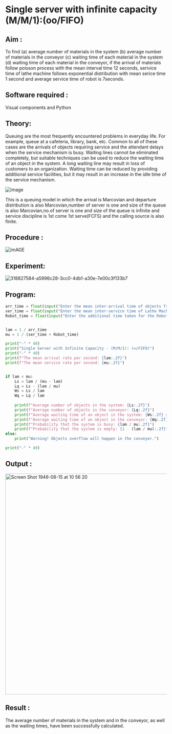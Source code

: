 # Single server with infinite capacity (M/M/1):(oo/FIFO)
## Aim :
To find (a) average number of materials in the system (b) average number of materials in the conveyor (c) waiting time of each material in the system (d) waiting time of each material in the conveyor, if the arrival  of materials follow poisson process with the mean interval time 12 seconds, serivice time of lathe machine follows exponential distribution with mean serice time 1 second and average service time of robot is 7seconds.

## Software required :
Visual components and Python

## Theory:
Queuing are the most frequently encountered problems in everyday life. For example, queue at a cafeteria, library, bank, etc. Common to all of these cases are the arrivals of objects requiring service and the attendant delays when the service mechanism is busy. Waiting lines cannot be eliminated completely, but suitable techniques can be used to reduce the waiting time of an object in the system. A long waiting line may result in loss of customers to an organization. Waiting time can be reduced by providing additional service facilities, but it may result in an increase in the idle time of the service mechanism.

![image](1.png)

This is a queuing model in which the arrival is Marcovian and departure distribution is also Marcovian,number of server is one and size of the queue is also Marcovian,no.of server is one and size of the queue is infinite and service discipline is 1st come 1st serve(FCFS) and the calling source is also finite.

## Procedure :

![imAGE](2.png)



## Experiment:

![318827584-a5996c28-3cc0-4db1-a30e-7e00c3f133b7](https://github.com/user-attachments/assets/d01fad40-4d25-4eda-a930-787cb1859973)

 
## Program:

```py
arr_time = float(input("Enter the mean inter-arrival time of objects from Feeder (in secs): "))
ser_time = float(input("Enter the mean inter-service time of Lathe Machine (in secs): "))
Robot_time = float(input("Enter the additional time taken for the Robot (in secs): "))


lam = 1 / arr_time
mu = 1 / (ser_time + Robot_time)

print("-" * 40)
print("Single Server with Infinite Capacity - (M/M/1): (∞/FIFO)")
print("-" * 40)
print(f"The mean arrival rate per second: {lam:.2f}")
print(f"The mean service rate per second: {mu:.2f}")


if lam < mu:
    Ls = lam / (mu - lam)
    Lq = Ls - (lam / mu)
    Ws = Ls / lam
    Wq = Lq / lam
    
    print(f"Average number of objects in the system: {Ls:.2f}")
    print(f"Average number of objects in the conveyor: {Lq:.2f}")
    print(f"Average waiting time of an object in the system: {Ws:.2f} secs")
    print(f"Average waiting time of an object in the conveyor: {Wq:.2f} secs")
    print(f"Probability that the system is busy: {lam / mu:.2f}")
    print(f"Probability that the system is empty: {1 - (lam / mu):.2f}")
else:
    print("Warning! Objects overflow will happen in the conveyor.")

print("-" * 40)
```

## Output :

<img width="688" alt="Screen Shot 1946-08-15 at 10 56 20" src="https://github.com/user-attachments/assets/8f5b36a0-4377-49a4-b29a-ee77e6dcf501">

## Result :
The average number of materials in the system and in the conveyor, as well as the waiting times, have been successfully calculated.
